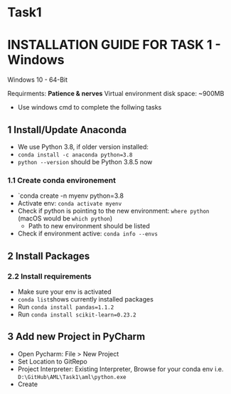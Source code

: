 # Task1

# INSTALLATION GUIDE FOR TASK 1 - Windows

Windows 10 - 64-Bit

Requirments: **Patience & nerves**
Virtual environment disk space: ~900MB

- Use windows cmd to complete the follwing tasks

## 1 Install/Update Anaconda
- We use Python 3.8, if older version installed:
- `conda install -c anaconda python=3.8`
- `python --version` should be Python 3.8.5 now

### 1.1 Create conda environement
- `conda create -n myenv python=3.8
- Activate env: `conda activate myenv`
- Check if python is pointing to the new environment: `where python` (macOS would be `which python`)
	- Path to new environment should be listed
- Check if environment active: `conda info --envs`

## 2 Install Packages

### 2.2 Install requirements
- Make sure your env is activated
- `conda list`shows currently installed packages
- Run `conda install pandas=1.1.2`
- Run `conda install scikit-learn=0.23.2`

## 3 Add new Project in PyCharm
- Open Pycharm: File > New Project
- Set Location to GitRepo
- Project Interpreter: Existing Interpreter, Browse for your conda env i.e. `D:\GitHub\AML\Task1\aml\python.exe`
- Create
